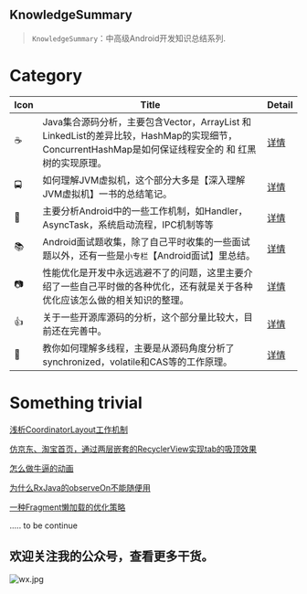 ## KnowledgeSummary

> `KnowledgeSummary`：中高级Android开发知识总结系列.

# Category

Icon | Title | Detail
---|--- |---
☕️ | Java集合源码分析，主要包含Vector，ArrayList 和LinkedList的差异比较，HashMap的实现细节，ConcurrentHashMap是如何保证线程安全的 和 红黑树的实现原理。 | [详情](./Docs/Java/Java系列集合源码分析.md)
🚍 | 如何理解JVM虚拟机，这个部分大多是【深入理解JVM虚拟机】一书的总结笔记。 | [详情](./Docs/JVM/深入理解JVM虚拟机读书笔记.md)
🤖 | 主要分析Android中的一些工作机制，如Handler，AsyncTask，系统启动流程，IPC机制等等 | [详情](./Docs/Android/Android系统工作机制分析.md)
📚 | Android面试题收集，除了自己平时收集的一些面试题以外，还有一些是`小专栏`【Android面试】里总结。 | [详情](./Docs/Android/面试题收集/Android面试题系列.md)
📷 | 性能优化是开发中永远逃避不了的问题，这里主要介绍了一些自己平时做的各种优化，还有就是关于各种优化应该怎么做的相关知识的整理。 | [详情](./Docs/PerformanceOptimization/App的性能优化系列文章.md)
👍 | 关于一些开源库源码的分析，这个部分量比较大，目前还在完善中。 | [详情](./Docs/Android/开源库/开源库源码分析系列文章.md)
🔐 | 教你如何理解多线程，主要是从源码角度分析了synchronized，volatile和CAS等的工作原理。 | [详情](./Docs/MultiThread/Java中多线程理解系列.md)

# Something trivial

[浅析CoordinatorLayout工作机制](./docs/Android/UI/解决CoordinatorLayout的动画抖动以及回弹问题.md)

[仿京东、淘宝首页，通过两层嵌套的RecyclerView实现tab的吸顶效果](./docs/Android/UI/仿京东、淘宝首页，通过两层嵌套的RecyclerView实现tab的吸顶效果.md)

[怎么做牛逼的动画](./docs/Android/其他/怎么做牛逼的动画.md)

[为什么RxJava的observeOn不能随便用](./docs/Android/为什么RxJava的observeOn不能随便用.md)

[一种Fragment懒加载的优化策略](./docs/PerformanceOptimization/一种Fragment懒加载的优化策略.md)

..... to be continue


## 欢迎关注我的公众号，查看更多干货。
![wx.jpg](https://i.loli.net/2020/08/07/EzP8QZNwdOgWRni.jpg)
